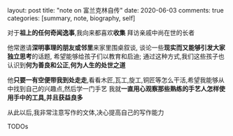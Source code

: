 layout: post
title: "note on 富兰克林自传"
date: 2020-06-03
comments: true
categories: [summary, note, biography, self]


对于**祖上的任何奇闻逸事**,我向来都喜欢**收集**
拜访亲戚中尚在世的长者

他常邀请**深明事理的朋友或邻里**来家里围桌叙谈, 谈论一些**现实而又能够引发大家独立思考**的话题,
希望能够给孩子们以教育和启迪; 通过这种方式,我们这些孩子也认识到**何为善良和公正**,**何为人生的处世之道**

他**只要一有空便带我到处走走**,看看木匠,瓦工,旋工,铜匠等怎么干活,希望我能够从中找到自己的兴趣点,然后学一门手艺
我就**一直用心观察那些熟练的手艺人怎样使用手中的工具,并且获益良多**

从此以后,我非常注意写作的文体,决心提高自己的写作能力

TODOs
